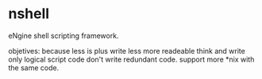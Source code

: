 nshell
======

eNgine shell scripting framework.  

objetives:
because less is plus
write less
more readeable
think and write only logical script code
don't write redundant code.
support more *nix with the same code.
